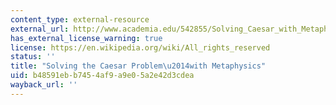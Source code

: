 ```yaml
---
content_type: external-resource
external_url: http://www.academia.edu/542855/Solving_Caesar_with_Metaphysics
has_external_license_warning: true
license: https://en.wikipedia.org/wiki/All_rights_reserved
status: ''
title: "Solving the Caesar Problem\u2014with Metaphysics"
uid: b48591eb-b745-4af9-a9e0-5a2e42d3cdea
wayback_url: ''
---
```

